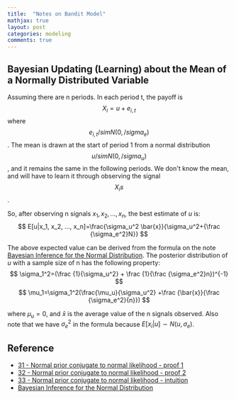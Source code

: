 ```yaml
---
title:  "Notes on Bandit Model"
mathjax: true
layout: post
categories: modeling
comments: true
---
```


## Bayesian Updating (Learning) about the Mean of a Normally Distributed Variable

Assuming there are n periods. In each period t, the payoff is $$X_i=u+e_{i,t}$$ where $$e_{i,t} /sim N(0, /sigma_e)$$. The mean is drawn at the start of period 1 from a normal distribution $$u /sim N(0, /sigma_u)$$, and it remains the same in the following periods. We don't know the mean, and will have to learn it through observing the signal $$X_is$$.

So, after observing n signals $x_1, x_2, ..., x_n$, the best estimate of $u$ is:
$$ E[u|x_1, x_2, ..., x_n]=\frac{\sigma_u^2 \bar{x}}{\sigma_u^2+{\frac {\sigma_e^2}N}} $$

The above expected value can be derived from the formula on the note [Bayesian Inference for the Normal Distribution](http://www.ams.sunysb.edu/~zhu/ams570/Bayesian_Normal.pdf). The posterior distribution of $u$ with a sample size of n has the following property:
$$ \sigma_1^2=(\frac {1}{\sigma_u^2} + \frac {1}{\frac {\sigma_e^2}n})^{-1} $$
$$ \mu_1=\sigma_1^2(\frac{\mu_u}{\sigma_u^2} +\frac {\bar{x}}{\frac {\sigma_e^2}{n}}) $$

where $\mu_u=0$, and $\bar{x}$ is the average value of the n signals observed. Also note that we have ${\sigma_e^2}$ in the formula because $E[x_i|u] \sim N(u, \sigma_e)$.

## Reference
* [31 - Normal prior conjugate to normal likelihood - proof 1](https://www.youtube.com/watch?v=MUhsT0U_nxY)
* [32 - Normal prior conjugate to normal likelihood - proof 2](https://www.youtube.com/watch?v=OGxHNPYLtko)
* [33 - Normal prior conjugate to normal likelihood - intuition](https://www.youtube.com/watch?v=f3o9Crx3qx4)
* [Bayesian Inference for the Normal Distribution](http://www.ams.sunysb.edu/~zhu/ams570/Bayesian_Normal.pdf)
